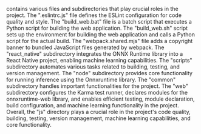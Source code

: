 contains various files and subdirectories that play crucial roles in the project. The ".eslintrc.js" file defines the ESLint configuration for code quality and style. The "build_web.bat" file is a batch script that executes a Python script for building the web application. The "build_web.sh" script sets up the environment for building the web application and calls a Python script for the actual build. The "webpack.shared.mjs" file adds a copyright banner to bundled JavaScript files generated by webpack. The "react_native" subdirectory integrates the ONNX Runtime library into a React Native project, enabling machine learning capabilities. The "scripts" subdirectory automates various tasks related to building, testing, and version management. The "node" subdirectory provides core functionality for running inference using the Onnxruntime library. The "common" subdirectory handles important functionalities for the project. The "web" subdirectory configures the Karma test runner, declares modules for the onnxruntime-web library, and enables efficient testing, module declaration, build configuration, and machine learning functionality in the project. Overall, the "js" directory plays a crucial role in the project's code quality, building, testing, version management, machine learning capabilities, and core functionality.